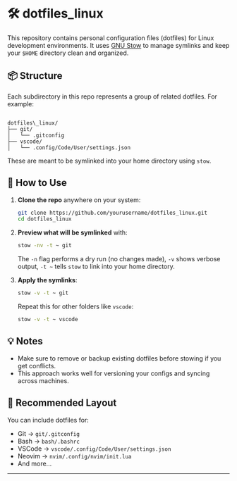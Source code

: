 
# 🛠️ dotfiles_linux

This repository contains personal configuration files (dotfiles) for Linux development environments. It uses [GNU Stow](https://www.gnu.org/software/stow/) to manage symlinks and keep your `$HOME` directory clean and organized.

## 📦 Structure

Each subdirectory in this repo represents a group of related dotfiles. For example:

```

dotfiles\_linux/
├── git/
│   └── .gitconfig
├── vscode/
│   └── .config/Code/User/settings.json

````

These are meant to be symlinked into your home directory using `stow`.

## 🔧 How to Use

1. **Clone the repo** anywhere on your system:

   ```bash
   git clone https://github.com/yourusername/dotfiles_linux.git
   cd dotfiles_linux
    ```

2. **Preview what will be symlinked** with:

   ```bash
   stow -nv -t ~ git
   ```

   The `-n` flag performs a dry run (no changes made),
   `-v` shows verbose output,
   `-t ~` tells `stow` to link into your home directory.

3. **Apply the symlinks**:

   ```bash
   stow -v -t ~ git
   ```

   Repeat this for other folders like `vscode`:

   ```bash
   stow -v -t ~ vscode
   ```

## 💡 Notes

* Make sure to remove or backup existing dotfiles before stowing if you get conflicts.
* This approach works well for versioning your configs and syncing across machines.

## 📁 Recommended Layout

You can include dotfiles for:

* Git → `git/.gitconfig`
* Bash → `bash/.bashrc`
* VSCode → `vscode/.config/Code/User/settings.json`
* Neovim → `nvim/.config/nvim/init.lua`
* And more...

---

